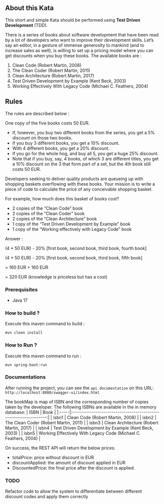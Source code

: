 ## About this Kata

This short and simple Kata should be performed using **Test Driven Development** (TDD).

There is a series of books about software development that have been read by a lot of developers who want to improve their development skills. Let’s say an editor, in a gesture of immense generosity to mankind (and to increase sales as well), is willing to set up a pricing model where you can get discounts when you buy these books. The available books are :
1. Clean Code (Robert Martin, 2008)
2. The Clean Coder (Robert Martin, 2011)
3. Clean Architecture (Robert Martin, 2017)
4. Test Driven Development by Example (Kent Beck, 2003)
5. Working Effectively With Legacy Code (Michael C. Feathers, 2004)

## Rules

The rules are described below :

One copy of the five books costs 50 EUR.
- If, however, you buy two different books from the series, you get a 5% discount on those two books.
- If you buy 3 different books, you get a 10% discount.
- With 4 different books, you get a 20% discount.
- If you go for the whole hog, and buy all 5, you get a huge 25% discount.
- Note that if you buy, say, 4 books, of which 3 are different titles, you get a 10% discount on the 3 that form part of a set, but the 4th book still costs 50 EUR.

Developers seeking to deliver quality products are queueing up with shopping baskets overflowing with these books. Your mission is to write a piece of code to calculate the price of any conceivable shopping basket.

For example, how much does this basket of books cost?
- 2 copies of the “Clean Code” book
- 2 copies of the “Clean Coder” book
- 2 copies of the “Clean Architecture” book
- 1 copy of the “Test Driven Development by Example” book
- 1 copy of the “Working effectively with Legacy Code” book

Answer :

(4 * 50 EUR) - 20% [first book, second book, third book, fourth book]

(4 * 50 EUR) - 20% [first book, second book, third book, fifth book]

= 160 EUR + 160 EUR

= 320 EUR (knowledge is priceless but has a cost)
  

### Prerequisites

- Java 17

### How to build ?

Execute this maven command to build :

`mvn clean install`

### How to Run ? 

Execute this maven command to run :

`mvn spring-boot:run`

### Documentations
After running the project, you can see the `api documentation` on this URL:
`http://localhost:8080/swagger-ui/index.html`

The bookMap is map of ISBN and the corresponding number of copies taken by the developer.
The following ISBNs are available in the in memory database:
| ISBN | Book |
|:-----|:-----------------------------------------------------------------:|
| isbn1 | Clean Code (Robert Martin, 2008) |
| isbn2 | The Clean Coder (Robert Martin, 2011) |
| isbn3 | Clean Architecture (Robert Martin, 2017) |
| isbn4 | Test Driven Development by Example (Kent Beck, 2003) |
| isbn5 | Working Effectively With Legacy Code (Michael C. Feathers, 2004) |

On success, the REST API will return the below prices:
- totalPrice: price without discount in EUR
- discountApplied: the amount of discount applied in EUR
- DiscountedPrice: the final price after the discount is applied.

### TODO
Refactor code to allow the system to differentiate between different discount codes and apply them correctly
